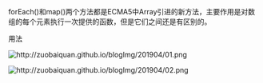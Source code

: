 forEach()和map()两个方法都是ECMA5中Array引进的新方法，主要作用是对数组的每个元素执行一次提供的函数，但是它们之间还是有区别的。

用法

![<http://zuobaiquan.github.io/blogImg/201904/01.png>](<http://zuobaiquan.github.io/blogImg/201904/01.png>)

![<http://zuobaiquan.github.io/blogImg/201904/02.png>](<http://zuobaiquan.github.io/blogImg/201904/02.png>)









